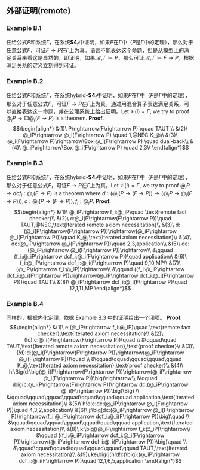 
## 外部证明(remote)

### Example B.1
任给公式$P$和系统$\Gamma$，在系统$\mathbf{S4_f}$中证明，如果$P$在$\Gamma$中（$P$是$\Gamma$中的定理），那么对于任意公式$F$，可证$F\rightarrow P$在$\Gamma$上为真。语言不能表达这个命题，但是从模型上的满足关系来看这是显然的，即证明，如果$\mathcal{M},\Gamma\vDash P$，那么可证$\mathcal{M},\Gamma\vDash F\rightarrow P$，根据满足关系的定义立刻得到可证。
### Example B.2
任给公式$P$和系统$\Gamma$，在系统$\text{hybrid-}\mathbf{S4_f}$中证明，如果$P$在$\Gamma$中（$P$是$\Gamma$中的定理），那么对于任意公式$F$，可证$F\rightarrow P$在$\Gamma$上为真。通过用混合算子表达满足关系，可以直接表达这一命题，并在公理系统上给出证明。Let $\mathcal{V}(i)=\Gamma$, we try to proof $@_iP\rightarrow\Box @_i(F\rightarrow P)$ is a theorem.
**Proof.**
$$\begin{align*}
    &(1)\ P\rightarrow(F\rightarrow P) \quad TAUT \\
    &(2)\ @_iP\rightarrow @_i(F\rightarrow P) \quad 1,@NEC,K_@\\
    &(3)\ @_i(F\rightarrow P)\rightarrow\Box @_i(F\rightarrow P) \quad dual-back\\
    &(4)\ @_iP\rightarrow\Box @_i(F\rightarrow P) \quad 2,3\\
\end{align*}$$
### Example B.3
任给公式$P$和系统$\Gamma$，在系统$\text{hybrid-}\mathbf{S4_f}$中证明，如果$P$在$\Gamma$中（$P$是$\Gamma$中的定理），那么对于任意公式$F$，可证$F\rightarrow P$在$\Gamma$上为真。Let $\mathcal{V}(i)=\Gamma$, we try to proof $@_iP\rightarrow dcf_i:@_i(F\rightarrow P)$ is a theorem where $d:(@_i(P\rightarrow(F\rightarrow P))\rightarrow(@_iP\rightarrow @_i(F\rightarrow P))), c:@_i(P\rightarrow(F\rightarrow P)), f_i:@_iP$.
**Proof.**
$$\begin{align*}
    &(1)\ @_iP\rightarrow f_i:@_iP\quad \text{remote fact checker}\\
    &(2)\ c:@_i(P\rightarrow(F\rightarrow P))\quad TAUT,@NEC,\text{Iterated remote axiom necessitation}\\
    &(3)\ d:(@_i(P\rightarrow(F\rightarrow P))\rightarrow(@_iP\rightarrow @_i(F\rightarrow P)))\quad K_@,\text{Iterated axiom necessitation}\\
    &(4)\ dc:(@_iP\rightarrow @_i(F\rightarrow P))\quad 2,3,application\\
    &(5)\ dc:(@_iP\rightarrow @_i(F\rightarrow P))\rightarrow\\
    &\qquad (f_i:@_iP\rightarrow dcf_i:@_i(F\rightarrow P))\quad application\\
    &(6)\ f_i:@_iP\rightarrow dcf_i:@_i(F\rightarrow P)\quad 9,10,MP\\
    &(7)\ (@_iP\rightarrow f_i:@_iP)\rightarrow\\
    &\qquad ((f_i:@_iP\rightarrow dcf_i:@_i(F\rightarrow P))\rightarrow(@_iP\rightarrow dcf_i:@_i(F\rightarrow P)))\quad TAUT\\
    &(8)\ @_iP\rightarrow dcf_i:@_i(F\rightarrow P)\quad 12,1,11,MP
\end{align*}$$
### Example B.4
同样的，根据内化定理，依据 Example B.3 中的证明给出一个闭项。
**Proof.**
$$\begin{align*}
    &(1)\ e:(@_iP\rightarrow f_i:@_iP)\quad \text{remote fact checker},\text{Iterated axiom necessitation}\\
    &(2)\ (!c):c:@_i(P\rightarrow(F\rightarrow P))\quad \\
    &\qquad\quad TAUT,\text{Iterated remote axiom necessitation},\text{proof checker}\\
    &(3)\ (!d):d:(@_i(P\rightarrow(F\rightarrow P))\rightarrow(@_iP\rightarrow @_i(F\rightarrow P)))\quad \\
    &\qquad\qquad\qquad\qquad\qquad K_@,\text{Iterated axiom necessitation},\text{proof checker}\\
    &(4)\ h:\Big(d:\big(@_i(P\rightarrow(F\rightarrow P))\rightarrow(@_iP\rightarrow @_i(F\rightarrow P))\big)\rightarrow\\
    &\qquad \big(c:@_i(P\rightarrow(F\rightarrow P))\rightarrow dc:(@_iP\rightarrow @_i(F\rightarrow P))\big)\Big) \\
    &\qquad\qquad\qquad\qquad\qquad\qquad\qquad application,\text{Iterated axiom necessitation}\\
    &(5)\ h!d!c:dc:(@_iP\rightarrow @_i(F\rightarrow P))\quad 4,3,2,application\\
    &(6)\ j:\big(dc:(@_iP\rightarrow @_i(F\rightarrow P))\rightarrow(f_i:@_iP\rightarrow dcf_i:@_i(F\rightarrow P))\big)\quad \\
    &\qquad\qquad\qquad\qquad\qquad\quad\qquad application,\text{Iterated axiom necessitation}\\
    &(8)\ k:\big((@_iP\rightarrow f_i:@_iP)\rightarrow\\
    &\qquad ((f_i:@_iP\rightarrow dcf_i:@_i(F\rightarrow P))\rightarrow(@_iP\rightarrow dcf_i:@_i(F\rightarrow P)))\big)\quad \\
    &\qquad\qquad\qquad\qquad\qquad\qquad\qquad TAUT,\text{Iterated axiom necessitation}\\
    &(9)\ ke\big(j(h!d!c)\big):(@_iP\rightarrow dcf_i:@_i(F\rightarrow P))\quad 12,1,6,5,application
\end{align*}$$